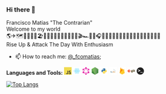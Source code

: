 ### Hi there 👋

<!--
**frmatias/frmatias** is a ✨ _special_ ✨ repository because its `README.md` (this file) appears on your GitHub profile.
-->

Francisco Matias "The Contrarian"<br />
Welcome to my world<br />
🌎✈🗺⛹🏻🏄🏻🏖🖖📸🍾🍉🍕🍫🍦🧀🍣🎡🎬🏎📱🔀🎧👨🏽‍💻🇧🇷🇩🇪🇺🇸🇳🇱🇮🇹🇨🇭🇫🇷<br />
Rise Up & Attack The Day With Enthusiasm

- 📫 How to reach me: [@_fcomatias](https://twitter.com/_fcomatias);

**Languages and Tools:**
<code><img height="20" src="https://raw.githubusercontent.com/github/explore/80688e429a7d4ef2fca1e82350fe8e3517d3494d/topics/javascript/javascript.png"></code>
<code><img height="20" src="https://raw.githubusercontent.com/github/explore/80688e429a7d4ef2fca1e82350fe8e3517d3494d/topics/react/react.png"></code>
<code><img height="20" src="https://raw.githubusercontent.com/github/explore/5c058a388828bb5fde0bcafd4bc867b5bb3f26f3/topics/graphql/graphql.png"></code>
<code><img height="20" src="https://raw.githubusercontent.com/github/explore/80688e429a7d4ef2fca1e82350fe8e3517d3494d/topics/nodejs/nodejs.png"></code>
<code><img height="20" src="https://raw.githubusercontent.com/github/explore/80688e429a7d4ef2fca1e82350fe8e3517d3494d/topics/python/python.png"></code>
<code><img height="20" src="https://raw.githubusercontent.com/github/explore/80688e429a7d4ef2fca1e82350fe8e3517d3494d/topics/mysql/mysql.png"></code>
<code><img height="20" src="https://raw.githubusercontent.com/github/explore/80688e429a7d4ef2fca1e82350fe8e3517d3494d/topics/firebase/firebase.png"></code>
<code><img height="20" src="https://raw.githubusercontent.com/github/explore/80688e429a7d4ef2fca1e82350fe8e3517d3494d/topics/git/git.png"></code>
<code><img height="20" src="https://raw.githubusercontent.com/github/explore/80688e429a7d4ef2fca1e82350fe8e3517d3494d/topics/terminal/terminal.png"></code>

[![Top Langs](https://github-readme-stats.vercel.app/api/top-langs/?username=frmatias&layout=compact)](https://github.com/frmatias/github-readme-stats)

